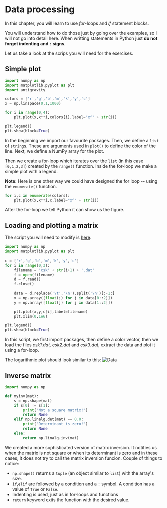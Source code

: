 # Data processing

In this chapter, you will learn to use *for*-loops and *if* statement blocks.

You will understand how to do those just by going over the examples, so I will not go into detail here.
When writting statements in Python just **do not forget indenting and `:` signs**.

Let us take a look at the scrips you will need for the exercises.

## Simple plot
```python
import numpy as np
import matplotlib.pyplot as plt
import antigravity

colors = ['r','g','b','m','k','y','c']
x = np.linspace(0,1,1000)

for i in range(0,4):
    plt.plot(x,x**i,colors[i],label="x^" + str(i))

plt.legend()
plt.show(block=True)
```
In the beginning we import our favourite packages.
Then, we define a `list` of `string`s.
These are arguments used in `plot()` to define the color of the line.
Next, we define a NumPy array for the plot.

Then we create a for-loop which iterates over the `list` (in this case `[0,1,2,3]`) created by the `range()` function.
Inside the for-loop we make a simple plot with a legend.

**Note:** Here is one other way we could have designed the for loop -- using the `enumerate()` function.
```python
for i,c in enumerate(colors):
    plt.plot(x,x**i,c,label="x^" + str(i))
```
After the for-loop we tell Python it can show us the figure.

## Loading and plotting a matrix
The script you will need to modify is [here](https://github.com/tungli/F5170-python/blob/master/4_Data/data_plot.py).
```python
import numpy as np
import matplotlib.pyplot as plt

c = ['r','g','b','m','k','y','c']
for i in range(0,3):
    filename = 'csk' + str(i+1) + '.dat'
    f = open(filename)
    d = f.read()
    f.close()
    
    data = d.replace('\t','\n').split('\n')[:-1:]
    x = np.array([float(j) for j in data[0::2]])
    y = np.array([float(j) for j in data[1::2]])

    plt.plot(x,y,c[i],label=filename)
    plt.xlim(0,1e6)

plt.legend()
plt.show(block=True)
```
In this script, we first import packages, then define a color vector, then we load the files *csk1.dat, csk2.dat* and *csk3.dat*, extract the data and plot it using a for-loop.

The logarithmic plot should look similar to this:
![Data](https://github.com/tungli/F5170-python/blob/master/4_Data/data_plot.svg)


## Inverse matrix
```python
import numpy as np

def myinv(mat):
    s = np.shape(mat)
    if s[0] != s[1]:
        print("Not a square matrix!")
        return None
    elif np.linalg.det(mat) == 0.0:
        print("Determinant is zero!")
        return None
    else:
        return np.linalg.inv(mat)
```
We created a more sophisticated version of matrix inversion.
It notifies us when the matrix is not square or when its determinant is zero and in these cases, it does not try to call the matrix inversion funcion.
Couple of things to notice:
 * `np.shape()` returns a `tuple` (an object similar to `list`) with the array's size.
 * `if`,`elif` are followed by a condition and a `:` symbol. A condition has a value of `True` or `False`.
 * Indenting is used, just as in for-loops and functions
 * `return` keyword exits the function with the desired value.
